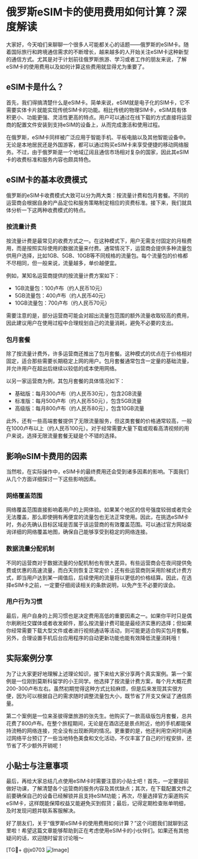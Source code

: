 # 俄罗斯eSIM卡的使用费用如何计算？深度解读

大家好，今天咱们来聊聊一个很多人可能都关心的话题——俄罗斯的eSIM卡。随着国际旅行和跨境通信需求的不断增长，越来越多的人开始关注eSIM卡这种新型的通信方式。尤其是对于计划前往俄罗斯旅游、学习或者工作的朋友来说，了解eSIM卡的使用费用以及如何计算这些费用就显得尤为重要了。

## eSIM卡是什么？

首先，我们得搞清楚什么是eSIM卡。简单来说，eSIM就是电子化的SIM卡，它不需要实体卡片就能实现传统SIM卡的功能。相比传统的物理SIM卡，eSIM具有体积更小、功能更强、灵活性更高的特点。用户可以通过在线下载的方式直接将运营商的配置文件安装到支持eSIM的设备上，从而完成激活和使用过程。

在俄罗斯，eSIM卡同样被广泛应用于智能手机、平板电脑以及其他智能设备中。无论是本地居民还是外国游客，都可以通过购买eSIM卡来享受便捷的移动网络服务。不过，由于俄罗斯是一个地域辽阔且通信市场相对复杂的国家，因此其eSIM卡的收费标准和服务内容也颇具特色。

## eSIM卡的基本收费模式

俄罗斯的eSIM卡收费模式大致可以分为两大类：按流量计费和包月套餐。不同的运营商会根据自身的产品定位和服务策略制定相应的资费标准。接下来，我们就具体分析一下这两种收费模式的特点。

### 按流量计费

按流量计费是最常见的收费方式之一。在这种模式下，用户无需支付固定的月租费用，而是按照实际使用的数据流量来付费。通常情况下，运营商会提供多种流量包供用户选择，比如1GB、5GB、10GB等不同规格的流量包。每个流量包的价格都不尽相同，但一般来说，流量越多，单价越便宜。

例如，某知名运营商提供的按流量计费方案如下：

- 1GB流量包：100卢布（约人民币10元）
- 5GB流量包：400卢布（约人民币40元）
- 10GB流量包：700卢布（约人民币70元）

需要注意的是，部分运营商可能会对超出流量包范围的额外流量收取较高的费用，因此建议用户在使用过程中合理规划自己的流量消耗，避免不必要的支出。

### 包月套餐

除了按流量计费外，许多运营商还推出了包月套餐。这种模式的优点在于价格相对固定，适合那些需要长期稳定上网的用户。包月套餐通常包含一定量的基础流量，并允许用户在超出后继续以较低的成本使用网络。

以另一家运营商为例，其包月套餐的具体情况如下：

- 基础版：每月300卢布（约人民币30元），包含2GB流量
- 标准版：每月500卢布（约人民币50元），包含5GB流量
- 高级版：每月800卢布（约人民币80元），包含10GB流量

此外，还有一些高端套餐提供了无限流量服务，但这类套餐的价格通常较高，一般在1000卢布以上（约人民币100元）。对于经常需要大量下载或观看高清视频的用户来说，选择无限流量套餐无疑是个不错的选择。

## 影响eSIM卡费用的因素

当然啦，在实际操作中，eSIM卡的最终费用还会受到诸多因素的影响。下面我们从几个方面详细探讨一下这些影响因素。

### 网络覆盖范围

网络覆盖范围直接影响着用户的上网体验。如果某个地区的信号强度较弱或者完全无法覆盖，那么即使拥有再便宜的流量包也无法正常使用。因此，在挑选eSIM卡时，务必先确认目标区域是否属于该运营商的有效覆盖范围。可以通过官方网站查询详细的网络覆盖地图，确保自己能够享受到稳定的网络连接。

### 数据流量分配机制

不同的运营商对于数据流量的分配机制也有很大差异。有些运营商会在夜间提供免费或优惠的高速流量，而白天则恢复正常定价；还有些运营商则采用阶梯式计费方式，即当用户达到某一阈值后，后续使用的流量将以更低的价格结算。因此，在选择eSIM卡之前，一定要仔细阅读相关的条款说明，以免产生不必要的误会。

### 用户行为习惯

最后，用户自身的上网习惯也是决定费用高低的重要因素之一。如果你平时只是偶尔刷刷社交媒体或者收发邮件，那么按流量计费可能是最经济实惠的选择；但如果你经常需要下载大型文件或者进行视频通话等活动，则可能更适合购买包月套餐。另外，合理设置手机后台应用程序的自动更新功能也能有效降低流量消耗哦！

## 实际案例分享

为了让大家更好地理解上述理论知识，接下来给大家分享两个真实案例。第一个案例是一位刚到莫斯科留学的小王同学。他选择了按流量计费方案，每个月大概花费200-300卢布左右。虽然初期觉得这种方式比较麻烦，但是后来发现其实很方便，因为可以根据自己的需求随时调整流量包大小，既节省了开支又保证了通信质量。

第二个案例是一位来圣彼得堡旅游的张先生。他购买了一款高级版包月套餐，总共花费了800卢布。在整个旅程期间，无论是在酒店还是景点附近，他的手机都能保持流畅的网络连接，完全没有出现断网的情况。更重要的是，他还利用空闲时间通过网络平台预订了一些当地特色美食和文化活动，不仅丰富了自己的行程安排，还节省了不少额外开销呢！

## 小贴士与注意事项

最后，再给大家总结几点使用eSIM卡时需要注意的小贴士吧！首先，一定要提前做好功课，了解清楚各个运营商的服务内容及其优缺点；其次，在下载配置文件之前要确保自己的设备已经解锁并且支持eSIM功能；再次，尽量选择官方渠道购买eSIM卡，这样既能保障权益又能避免买到假货；最后，记得定期检查账单明细，及时发现问题并联系客服解决。

好了朋友们，关于“俄罗斯eSIM卡的使用费用如何计算？”这个问题我们就聊到这里啦！希望这篇文章能够帮助到正在考虑使用eSIM卡的小伙伴们。如果还有其他疑问的话，欢迎随时留言讨论哦～

[TG💪+ @jx0703 ![Image](https://github.com/user-attachments/assets/dbca1d08-cadb-493c-b0ec-ad6f7a83f270)]